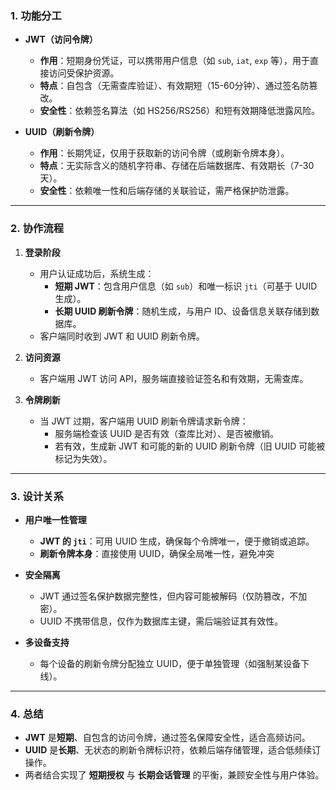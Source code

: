 ### 1. **功能分工**

- **JWT（访问令牌）**

    - **作用**：短期身份凭证，可以携带用户信息（如 `sub`, `iat`, `exp` 等），用于直接访问受保护资源。
    - **特点**：自包含（无需查库验证）、有效期短（15-60分钟）、通过签名防篡改。
    - **安全性**：依赖签名算法（如 HS256/RS256）和短有效期降低泄露风险。
    
- **UUID（刷新令牌）**
    
    - **作用**：长期凭证，仅用于获取新的访问令牌（或刷新令牌本身）。
    - **特点**：无实际含义的随机字符串、存储在后端数据库、有效期长（7-30天）。
    - **安全性**：依赖唯一性和后端存储的关联验证，需严格保护防泄露。

---

### 2. **协作流程**

1. **登录阶段**
    
    - 用户认证成功后，系统生成：
        - **短期 JWT**：包含用户信息（如 `sub`）和唯一标识 `jti`（可基于 UUID 生成）。
        - **长期 UUID 刷新令牌**：随机生成，与用户 ID、设备信息关联存储到数据库。
    - 客户端同时收到 JWT 和 UUID 刷新令牌。

2. **访问资源**
    
    - 客户端用 JWT 访问 API，服务端直接验证签名和有效期，无需查库。
    
3. **令牌刷新**
    
    - 当 JWT 过期，客户端用 UUID 刷新令牌请求新令牌：
        - 服务端检查该 UUID 是否有效（查库比对）、是否被撤销。
        - 若有效，生成新 JWT 和可能的新的 UUID 刷新令牌（旧 UUID 可能被标记为失效）。

---

### 3. **设计关系**

- **用户唯一性管理**
    
    - **JWT 的 `jti`**：可用 UUID 生成，确保每个令牌唯一，便于撤销或追踪。
    - **刷新令牌本身**：直接使用 UUID，确保全局唯一性，避免冲突
    
- **安全隔离**
    
    - JWT 通过签名保护数据完整性，但内容可能被解码（仅防篡改，不加密）。
    - UUID 不携带信息，仅作为数据库主键，需后端验证其有效性。
    
- **多设备支持**
    
    - 每个设备的刷新令牌分配独立 UUID，便于单独管理（如强制某设备下线）。

---

### 4. 总结

- **JWT** 是**短期**、自包含的访问令牌，通过签名保障安全性，适合高频访问。
- **UUID** 是**长期**、无状态的刷新令牌标识符，依赖后端存储管理，适合低频续订操作。
- 两者结合实现了 **短期授权** 与 **长期会话管理** 的平衡，兼顾安全性与用户体验。